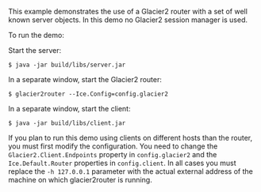 This example demonstrates the use of a Glacier2 router with a set of
well known server objects. In this demo no Glacier2 session manager is
used.

To run the demo:

Start the server:
```
$ java -jar build/libs/server.jar
```
In a separate window, start the Glacier2 router:
```
$ glacier2router --Ice.Config=config.glacier2
```
In a separate window, start the client:
```
$ java -jar build/libs/client.jar
```
If you plan to run this demo using clients on different hosts than the
router, you must first modify the configuration. You need to change
the `Glacier2.Client.Endpoints` property in `config.glacier2` and the
`Ice.Default.Router` properties in `config.client`. In all cases you must
replace the `-h 127.0.0.1` parameter with the actual external address
of the machine on which glacier2router is running.
